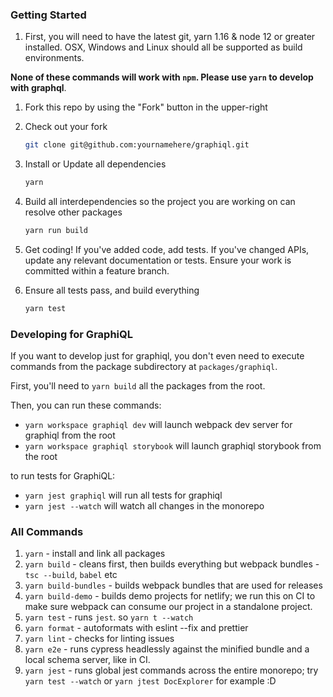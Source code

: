 ### Getting Started

1. First, you will need to have the latest git, yarn 1.16 & node 12 or greater installed. OSX, Windows and Linux should all be supported as build environments.

**None of these commands will work with `npm`. Please use `yarn` to develop with graphql**.

1. Fork this repo by using the "Fork" button in the upper-right

2. Check out your fork

   ```sh
   git clone git@github.com:yournamehere/graphiql.git
   ```

3. Install or Update all dependencies

   ```sh
   yarn
   ```

4. Build all interdependencies so the project you are working on can resolve other packages

   ```sh
   yarn run build
   ```

5. Get coding! If you've added code, add tests. If you've changed APIs, update
   any relevant documentation or tests. Ensure your work is committed within a
   feature branch.

6. Ensure all tests pass, and build everything

   ```sh
   yarn test
   ```

### Developing for GraphiQL

If you want to develop just for graphiql, you don't even need to execute commands from the package subdirectory at `packages/graphiql`.

First, you'll need to `yarn build` all the packages from the root.

Then, you can run these commands:

- `yarn workspace graphiql dev` will launch webpack dev server for graphiql from the root
- `yarn workspace graphiql storybook` will launch graphiql storybook from the root

to run tests for GraphiQL:

- `yarn jest graphiql` will run all tests for graphiql
- `yarn jest --watch` will watch all changes in the monorepo

### All Commands

1. `yarn` - install and link all packages
2. `yarn build` - cleans first, then builds everything but webpack bundles - `tsc --build`, `babel` etc
3. `yarn build-bundles` - builds webpack bundles that are used for releases
4. `yarn build-demo` - builds demo projects for netlify; we run this on CI to make sure webpack can consume our project in a standalone project.
5. `yarn test` - runs `jest`. so `yarn t --watch`
6. `yarn format` - autoformats with eslint --fix and prettier
7. `yarn lint` - checks for linting issues
8. `yarn e2e` - runs cypress headlessly against the minified bundle and a local schema server, like in CI.
9. `yarn jest` - runs global jest commands across the entire monorepo; try `yarn test --watch` or `yarn jtest DocExplorer` for example :D
